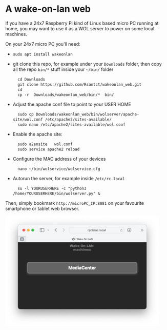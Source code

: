 # A wake-on-lan web

If you have a 24x7 Raspberry Pi kind of Linux based micro PC running at home, you may want to use it as a WOL server to power on some local machines.

On your 24x7 micro PC you'll need:

- `sudo apt install wakeonlan`

- git clone this repo, for example under your `Downloads` folder, then copy all the repo `bin/*` stuff inside your `~/bin/` folder

        cd Downloads
        git clone https://github.com/Rsantct/wakeonlan_web.git
        cd
        cp -r  Downloads/wakeonlan_web/bin/*  bin/

- Adjust the apache conf file to point to your USER HOME

        sudo cp Downloads/wakeonlan_web/bin/wolserver/apache-site/wol.conf /etc/apache2/sites-available/
        sudo nano /etc/apache2/sites-available/wol.conf


- Enable the apache site:

        sudo a2ensite   wol.conf
        sudo service apache2 reload

- Configure the MAC address of your devices

        nano ~/bin/wolservice/wolservice.cfg

- Autorun the server, for example inside `/etc/rc.local`

        su -l YOURUSERHERE -c "python3 /home/YOURUSERHERE/bin/wolserver.py" &


Then, simply bookmark `http://microPC_IP:8081` on your favourite smartphone or tablet web browser.

<a href="url"><img src="bin/wolserver/img/WakeOnLAN_web.png" align="center" width="480" ></a>
